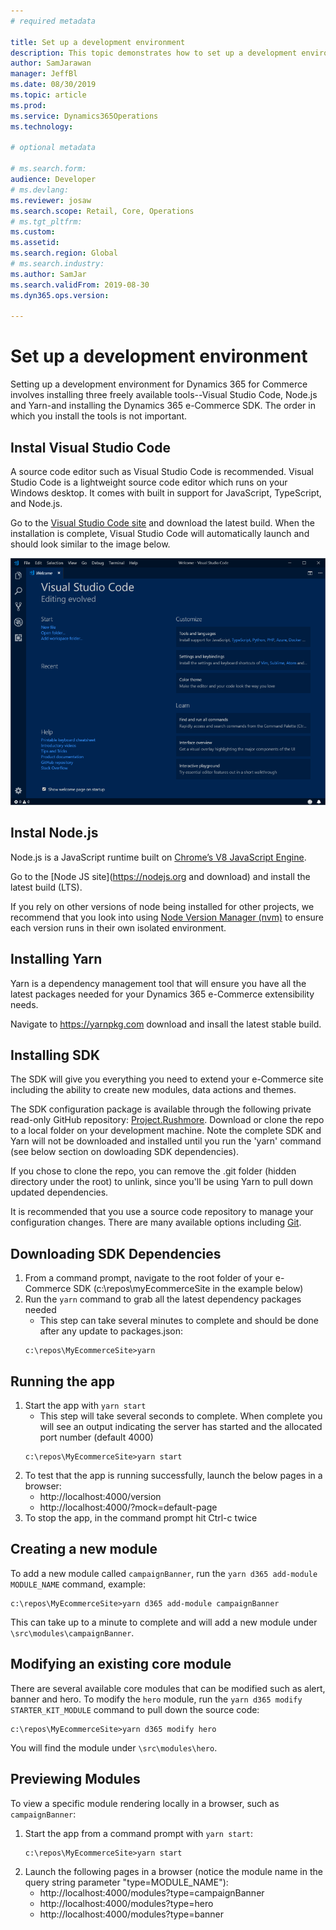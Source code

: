 ```yaml
---
# required metadata

title: Set up a development environment
description: This topic demonstrates how to set up a development environment for Dynamics 365 for Commerce. 
author: SamJarawan
manager: JeffBl
ms.date: 08/30/2019
ms.topic: article
ms.prod: 
ms.service: Dynamics365Operations
ms.technology: 

# optional metadata

# ms.search.form: 
audience: Developer
# ms.devlang: 
ms.reviewer: josaw
ms.search.scope: Retail, Core, Operations
# ms.tgt_pltfrm: 
ms.custom: 
ms.assetid: 
ms.search.region: Global
# ms.search.industry: 
ms.author: SamJar
ms.search.validFrom: 2019-08-30
ms.dyn365.ops.version: 

---
```

# Set up a development environment

Setting up a development environment for Dynamics 365 for Commerce involves installing three freely available tools--Visual Studio Code, Node.js and Yarn-and installing the Dynamics 365 e-Commerce SDK. The order in which you install the tools is not important.

## Instal Visual Studio Code

A source code editor such as Visual Studio Code is recommended. Visual Studio Code is a lightweight source code editor which runs on your Windows desktop. It comes with built in support for JavaScript, TypeScript, and Node.js.


Go to the [Visual Studio Code site](https://code.visualstudio.com) and download the latest build. When the installation is complete, Visual Studio Code will automatically launch and should look similar to the image below.

![Installing Visual Studio Code](media/setup-vs-code.png)

## Instal Node.js
Node.js is a JavaScript runtime built on [Chrome’s V8 JavaScript Engine](https://v8.dev/).

Go to the [Node JS site](https://nodejs.org and download) and install the latest build (LTS).

If you rely on other versions of node being installed for other projects, we recommend that you look into using [Node Version Manager (nvm)](https://github.com/creationix/nvm) to ensure each version runs in their own isolated environment.

## Installing Yarn

Yarn is a dependency management tool that will ensure you have all the latest packages needed for your Dynamics 365 e-Commerce extensibility needs.

Navigate to https://yarnpkg.com download and insall the latest stable build.

## Installing SDK 

The SDK will give you everything you need to extend your e-Commerce site including the ability to create new modules, data actions and themes.  

The SDK configuration package is available through the following private read-only GitHub repository: [Project.Rushmore](https://github.com/Microsoft/Project.Rushmore).  Download or clone the repo to a local folder on your development machine.  Note the complete SDK and Yarn will not be downloaded and installed until you run the 'yarn' command (see below section on dowloading SDK dependencies).

If you chose to clone the repo, you can remove the .git folder (hidden directory under the root) to unlink, since you'll be using Yarn to pull down updated dependencies.

It is recommended that you use a source code repository to manage your configuration changes.  There are many available options including [Git](https://git-scm.com/downloads).

## Downloading SDK Dependencies
1. From a command prompt, navigate to the root folder of your e-Commerce SDK (c:\repos\myEcommerceSite in the example below)
1. Run the `yarn` command to grab all the latest dependency packages needed
    * This step can take several minutes to complete and should be done after any update to packages.json:
    ```
    c:\repos\MyEcommerceSite>yarn
    ```

## Running the app
1. Start the app with `yarn start`
    * This step will take several seconds to complete.  When complete you will see an output indicating the server has started and the allocated port number (default 4000)
    ```
    c:\repos\MyEcommerceSite>yarn start
    ```
1. To test that the app is running successfully, launch the below pages in a browser:
    * http://localhost:4000/version
    * http://localhost:4000/?mock=default-page
1. To stop the app, in the command prompt hit Ctrl-c twice

## Creating a new module
To add a new module called `campaignBanner`, run the `yarn d365 add-module MODULE_NAME` command, example:
```
c:\repos\MyEcommerceSite>yarn d365 add-module campaignBanner
```
This can take up to a minute to complete and will add a new module under `\src\modules\campaignBanner`.

## Modifying an existing core module
There are several available core modules that can be modified such as alert, banner and hero.
To modify the `hero` module, run the `yarn d365 modify STARTER_KIT_MODULE` command to pull down the source code:
```
c:\repos\MyEcommerceSite>yarn d365 modify hero
```
You will find the module under `\src\modules\hero`.

## Previewing Modules
To view a specific module rendering locally in a browser, such as `campaignBanner`:
1. Start the app from a command prompt with `yarn start`:
    ```
    c:\repos\MyEcommerceSite>yarn start
    ```
2. Launch the following pages in a browser (notice the module name in the query string parameter "type=MODULE_NAME"):
    * http://localhost:4000/modules?type=campaignBanner
    * http://localhost:4000/modules?type=hero
    * http://localhost:4000/modules?type=banner
